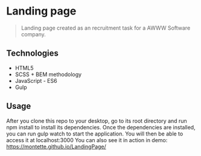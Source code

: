 # Landing page
> Landing page created as an recruitment task for a AWWW Software company.


## Technologies
* HTML5 
* SCSS + BEM methodology
* JavaScript - ES6
* Gulp

## Usage
After you clone this repo to your desktop, go to its root directory and run npm install to install its dependencies.
Once the dependencies are installed, you can run gulp watch to start the application. You will then be able to access it at localhost:3000
You can also see it in action in demo:
https://montette.github.io/LandingPage/
